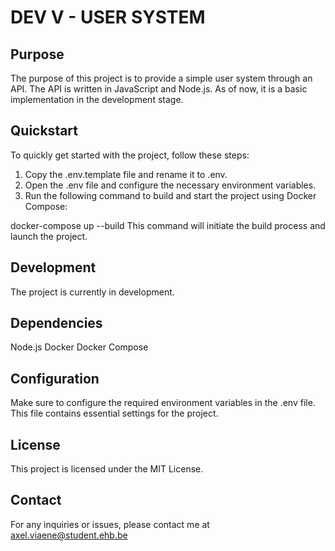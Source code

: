 # DEV V - USER SYSTEM
## Purpose
The purpose of this project is to provide a simple user system through an API. The API is written in JavaScript and Node.js. As of now, it is a basic implementation in the development stage.

## Quickstart
To quickly get started with the project, follow these steps:

1. Copy the .env.template file and rename it to .env.
2. Open the .env file and configure the necessary environment variables.
3. Run the following command to build and start the project using Docker Compose:

docker-compose up --build
This command will initiate the build process and launch the project.

## Development
The project is currently in development.

## Dependencies
Node.js
Docker
Docker Compose

## Configuration
Make sure to configure the required environment variables in the .env file. This file contains essential settings for the project.

## License
This project is licensed under the MIT License.

## Contact
For any inquiries or issues, please contact me at axel.viaene@student.ehb.be